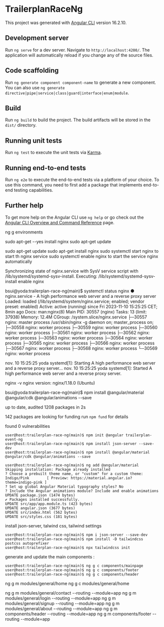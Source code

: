 # TrailerplanRaceNg

This project was generated with [Angular CLI](https://github.com/angular/angular-cli) version 16.2.10.

## Development server

Run `ng serve` for a dev server. Navigate to `http://localhost:4200/`. The application will automatically reload if you change any of the source files.

## Code scaffolding

Run `ng generate component component-name` to generate a new component. You can also use `ng generate directive|pipe|service|class|guard|interface|enum|module`.

## Build

Run `ng build` to build the project. The build artifacts will be stored in the `dist/` directory.

## Running unit tests

Run `ng test` to execute the unit tests via [Karma](https://karma-runner.github.io).

## Running end-to-end tests

Run `ng e2e` to execute the end-to-end tests via a platform of your choice. To use this command, you need to first add a package that implements end-to-end testing capabilities.

## Further help

To get more help on the Angular CLI use `ng help` or go check out the [Angular CLI Overview and Command Reference](https://angular.io/cli) page.




ng g environments

sudo apt-get --yes install nginx
sudo apt-get update

sudo apt-get update
sudo apt-get install nginx
sudo systemctl start nginx  to start th nginx service
sudo systemctl enable nginx to start the service nginx automatically

Synchronizing state of nginx.service with SysV service script with /lib/systemd/systemd-sysv-install.
Executing: /lib/systemd/systemd-sysv-install enable nginx

bsui@yoda:trailerplan-race-ng(main)$ systemctl status nginx
● nginx.service - A high performance web server and a reverse proxy server
Loaded: loaded (/lib/systemd/system/nginx.service; enabled; vendor preset: enabled)
Active: active (running) since Fri 2023-11-10 15:25:25 CET; 8min ago
Docs: man:nginx(8)
Main PID: 30557 (nginx)
Tasks: 13 (limit: 37938)
Memory: 12.4M
CGroup: /system.slice/nginx.service
├─30557 nginx: master process /usr/sbin/nginx -g daemon on; master_process on;
├─30558 nginx: worker process
├─30559 nginx: worker process
├─30560 nginx: worker process
├─30561 nginx: worker process
├─30562 nginx: worker process
├─30563 nginx: worker process
├─30564 nginx: worker process
├─30565 nginx: worker process
├─30566 nginx: worker process
├─30567 nginx: worker process
├─30568 nginx: worker process
└─30569 nginx: worker process

nov. 10 15:25:25 yoda systemd[1]: Starting A high performance web server and a reverse proxy server...
nov. 10 15:25:25 yoda systemd[1]: Started A high performance web server and a reverse proxy server.

nginx -v
nginx version: nginx/1.18.0 (Ubuntu)


bsui@yoda:trailerplan-race-ng(main)$ npm install @angular/material @angular/cdk @angular/animations --save

up to date, audited 1208 packages in 2s

142 packages are looking for funding
run `npm fund` for details

found 0 vulnerabilities

```shell
user@host:trailerplan-race-ng(main)$ npm init @angular trailerplan-event-ng
user@host:trailerplan-race-ng(main)$ npm install json-server --save-dev
user@host:trailerplan-race-ng(main)$ npm install @angular/material @angular/cdk @angular/animations --save  

user@host:trailerplan-race-ng(main)$ ng add @angular/material
Skipping installation: Package already installed
? Choose a prebuilt theme name, or "custom" for a custom theme: Indigo/Pink        [ Preview: https://material.angular.io?theme=indigo-pink ]
? Set up global Angular Material typography styles? No
? Include the Angular animations module? Include and enable animations
UPDATE package.json (1474 bytes)
✔ Packages installed successfully.
UPDATE src/app/app.module.ts (423 bytes)
UPDATE angular.json (3677 bytes)
UPDATE src/index.html (562 bytes)
UPDATE src/styles.css (181 bytes)
```

install json-server, talwind css, tailwind settings
```shell
user@host:trailerplan-race-ng(main)$ npm i json-server --save-dev
user@host:trailerplan-race-ng(main)$ npm install -D tailwindcss postcss autoprefixer
user@host:trailerplan-race-ng(main)$ npx tailwindcss init
```

generate and update the main components :
```shell
user@host:trailerplan-race-ng(main)$ ng g c components/mainpage
user@host:trailerplan-race-ng(main)$ ng g c components/footer
user@host:trailerplan-race-ng(main)$ ng g c components/header
```

ng g m modules/general/home
ng g c modules/general/home

ng g m modules/general/contact --routing  --module=app
ng g m modules/general/login --routing  --module=app
ng g m modules/general/signup --routing  --module=app
ng g m modules/general/about --routing  --module=app
ng g m components/header --routing  --module=app
ng g m components/footer --routing  --module=app



